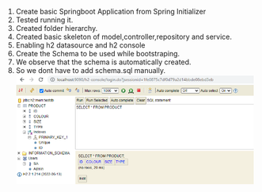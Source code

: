 1. Create basic Springboot Application from Spring Initializer
2. Tested running it.
3. Created folder hierarchy.
4. Created basic skeleton of model,controller,repository and service.
5. Enabling h2 datasource and h2 console
6. Create the Schema to be used while bootstraping.
7. We observe that the schema is automatically created.
8. So we dont have to add schema.sql manually. 
![Alt text](image.png)

